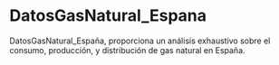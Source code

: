 # DatosGasNatural_Espana
DatosGasNatural_España, proporciona un análisis exhaustivo sobre el consumo, producción, y distribución de gas natural en España.
